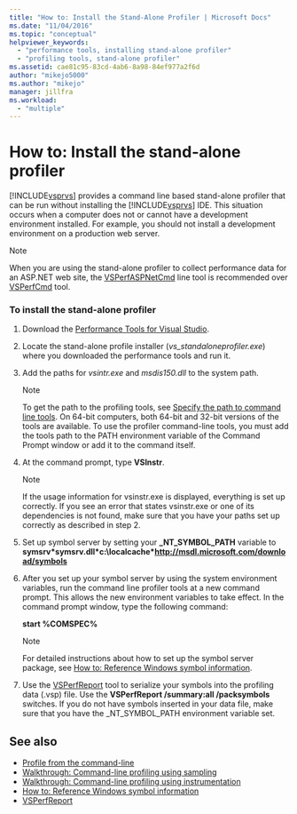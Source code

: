 ```yaml
---
title: "How to: Install the Stand-Alone Profiler | Microsoft Docs"
ms.date: "11/04/2016"
ms.topic: "conceptual"
helpviewer_keywords:
  - "performance tools, installing stand-alone profiler"
  - "profiling tools, stand-alone profiler"
ms.assetid: cae81c95-83cd-4ab6-8a98-84ef977a2f6d
author: "mikejo5000"
ms.author: "mikejo"
manager: jillfra
ms.workload:
  - "multiple"
---
```

# How to: Install the stand-alone profiler
[!INCLUDE[vsprvs](../code-quality/includes/vsprvs_md.md)] provides a command line based stand-alone profiler that can be run without installing the [!INCLUDE[vsprvs](../code-quality/includes/vsprvs_md.md)] IDE. This situation occurs when a computer does not or cannot have a development environment installed. For example, you should not install a development environment on a production web server.

> [!NOTE]
>  When you are using the stand-alone profiler to collect performance data for an ASP.NET web site, the [VSPerfASPNetCmd](../profiling/vsperfaspnetcmd.md) line tool is recommended over [VSPerfCmd](../profiling/vsperfcmd.md) tool.

### To install the stand-alone profiler

1. Download the [Performance Tools for Visual Studio](https://visualstudio.microsoft.com/downloads/?q=performance+tools#performance-tools-for-visual-studio-2017).

1. Locate the stand-alone profile installer (*vs_standaloneprofiler.exe*) where you downloaded the performance tools and run it.

2. Add the paths for *vsintr.exe* and *msdis150.dll* to the system path.

   > [!NOTE]
   >  To get the path to the profiling tools, see [Specify the path to command line tools](../profiling/specifying-the-path-to-profiling-tools-command-line-tools.md). On 64-bit computers, both 64-bit and 32-bit versions of the tools are available. To use the profiler command-line tools, you must add the tools path to the PATH environment variable of the Command Prompt window or add it to the command itself.

3. At the command prompt, type **VSInstr**.

   > [!NOTE]
   >  If the usage information for vsinstr.exe is displayed, everything is set up correctly. If you see an error that states vsinstr.exe or one of its dependencies is not found, make sure that you have your paths set up correctly as described in step 2.

4. Set up symbol server by setting your **_NT_SYMBOL_PATH** variable to **symsrv\*symsrv.dll\*c:\localcache\*http://msdl.microsoft.com/download/symbols**

5. After you set up your symbol server by using the system environment variables, run the command line profiler tools at a new command prompt. This allows the new environment variables to take effect. In the command prompt window, type the following command:

    **start %COMSPEC%**

   > [!NOTE]
   >  For detailed instructions about how to set up the symbol server package, see [How to: Reference Windows symbol information](../profiling/how-to-reference-windows-symbol-information.md).

6. Use the [VSPerfReport](../profiling/vsperfreport.md) tool to serialize your symbols into the profiling data (.vsp) file. Use the **VSPerfReport /summary:all /packsymbols** switches. If you do not have symbols inserted in your data file, make sure that you have the _NT_SYMBOL_PATH environment variable set.

## See also
- [Profile from the command-line](../profiling/using-the-profiling-tools-from-the-command-line.md)
- [Walkthrough: Command-line profiling using sampling](../profiling/walkthrough-command-line-profiling-using-sampling.md)
- [Walkthrough: Command-line profiling using instrumentation](/visualstudio/profiling/command-line-profiling-of-stand-alone-applications)
- [How to: Reference Windows symbol information](../profiling/how-to-reference-windows-symbol-information.md)
- [VSPerfReport](../profiling/vsperfreport.md)